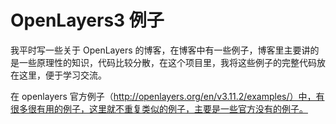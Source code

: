 # OpenLayers3 例子

我平时写一些关于 OpenLayers 的博客，在博客中有一些例子，博客里主要讲的是一些原理性的知识，代码比较分散，在这个项目里，我将这些例子的完整代码放在这里，便于学习交流。

在 openlayers 官方例子（http://openlayers.org/en/v3.11.2/examples/）中，有很多很有用的例子，这里就不重复类似的例子，主要是一些官方没有的例子。
